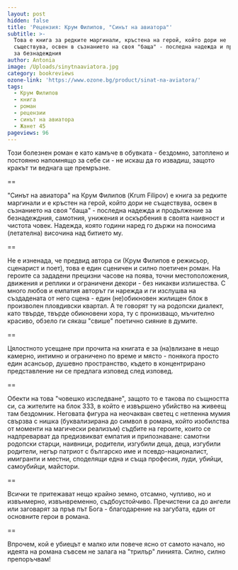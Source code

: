 ```yaml
---
layout: post
hidden: false
title: 'Рецензия: Крум Филипов, "Синът на авиатора"'
subtitle: >-
  Това е книга за редките маргинали, кръстена на герой, който дори не
  съществува, освен в съзнанието на своя "баща" - последна надежда и продължение
  за безнадеждния
author: Antonia
image: /Uploads/sinytnaaviatora.jpg
category: bookreviews
ozone-link: 'https://www.ozone.bg/product/sinat-na-aviatora/'
tags:
  - Крум Филипов
  - книга
  - роман
  - рецензии
  - синът на авиатора
  - Жанет 45
pageviews: 96
---
```

Този болезнен роман е като камъче в обувката - бездомно, затоплено и постоянно напомнящо за себе си - не искаш да го извадиш, защото кракът ти веднага ще премръзне. 

\==

"Синът на авиатора" на Крум Филипов (Krum Filipov) е книга за редките маргинали и е кръстен на герой, който дори не съществува, освен в съзнанието на своя "баща" - последна надежда и продължение за безнадеждния, самотния, унижения и оскърбения в своята наивност и чистота човек. Надежда, която години наред го държи на поносима (летателна) височина над битието му.

\==

Не е изненада, че предвид автора си (Крум Филипов e режисьор, сценарист и поет), това е един сценичен и силно поетичен роман. На героите са зададени прецизни часове на поява, точни местоположения, движения и реплики и ограничени декори - без никакви излишества. С много любов и емпатия авторът ги нарежда и ги изслушва на създадената от него сцена - един (не)обикновен жилищен блок в произволен пловдивски квартал. А те говорят ту на родопски диалект, като твърде, твърде обикновени хора, ту с пронизващо, мъчително красиво, обзело ги сякаш "свише" поетично сияние в думите.

\==

Цялостното усещане при прочита на книгата е за (на)влизане в нещо камерно, интимно и ограничено по време и място - понякога просто един асансьор, душевно пространство, където в концентрирано представление ни се предлага изповед след изповед.

\==

Обекти на това "човешко изследване", защото то е такова по същността си, са жителите на блок 333, в който е извършено убийство на живеещ там бездомник. Неговата фигура на неочакван светец с нетленна мумия свързва с нишка (буквализирана до символ в романа, който изобилства от моменти на магически реализъм) съдбите на героите, които се надпреварват да предизвикват емпатия и припознаване: самотни родопски старци, наивници, родители, изгубили деца, деца, изгубили родители, негър патриот с българско име и псевдо-националист, имигранти и местни, споделящи една и съща професия, луди, убийци, самоубийци, майстори. 

\==

Всички те притежават нещо крайно земно, отсамно, чупливо, но и извънмерно, извънвременно, съдбоустойчиво. Пречистени са до ангели или заговарят за пръв път Бога - благодарение на загубата, един от основните герои в романа.

\==

Впрочем, кой е убиецът е малко или повече ясно от самото начало, но идеята на романа съвсем не залага на "трилър" линията. Силно, силно препоръчвам!
